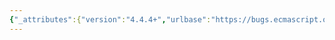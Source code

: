 ```yaml
---
{"_attributes":{"version":"4.4.4+","urlbase":"https://bugs.ecmascript.org/","maintainer":"dherman@mozilla.com"},"bug":{"bug_id":544,"creation_ts":"2012-07-14 18:03:00 -0700","short_desc":"12.6.2: italicized \"undefined\"","delta_ts":"2012-09-28 12:24:19 -0700","product":"Draft for 6th Edition","component":"editorial issue","version":"Rev 9: July 8, 2012 Draft","rep_platform":"All","op_sys":"All","bug_status":"RESOLVED","resolution":"FIXED","priority":"Normal","bug_severity":"minor","everconfirmed":true,"reporter":{"uid":"jmdyck","name":"Michael Dyck"},"assigned_to":{"uid":"allen","name":"Allen Wirfs-Brock"},"long_desc":[{"commentid":1328,"comment_count":0,"who":{"uid":"jmdyck","name":"Michael Dyck"},"bug_when":"2012-07-14 18:03:51 -0700","thetext":"In 12.6.2 \"The while Statement\",\nunder \"Runtime Semantics: Labelled Evaluation\",\nstep 1 says:\n    \"Let V = undefined.\"\nwhere 'undefined' is in italics.\n\nChange it to upright bold."},{"commentid":1484,"comment_count":1,"who":{"uid":"allen","name":"Allen Wirfs-Brock"},"bug_when":"2012-08-14 09:50:55 -0700","thetext":"corrected in editor's draft"},{"commentid":1705,"comment_count":2,"who":{"uid":"allen","name":"Allen Wirfs-Brock"},"bug_when":"2012-09-28 12:24:19 -0700","thetext":"fixed in rev10, Sept. 27 2012 draft"}]}}
---
```


